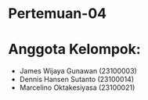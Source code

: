 # Pertemuan-04
# Anggota Kelompok:
- James Wijaya Gunawan (23100003)
- Dennis Hansen Sutanto (23100014)
- Marcelino Oktakesiyasa (23100021)
